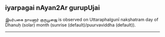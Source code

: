 ## iyarpagai nAyan2Ar gurupUjai

இயர்பகை நாயனார் குருபூஜை is observed on Uttaraphalgunī nakṣhatram day of Dhanuḥ (solar) month (sunrise (default)/puurvaviddha (default)).


---
